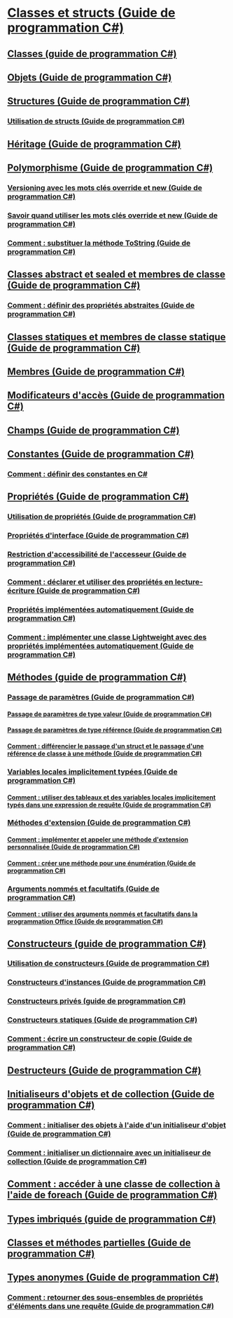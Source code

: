 # [Classes et structs (Guide de programmation C#)](index.md)
## [Classes (guide de programmation C#)](classes.md)
## [Objets (Guide de programmation C#)](objects.md)
## [Structures (Guide de programmation C#)](structs.md)
### [Utilisation de structs (Guide de programmation C#)](using-structs.md)
## [Héritage (Guide de programmation C#)](inheritance.md)
## [Polymorphisme (Guide de programmation C#)](polymorphism.md)
### [Versioning avec les mots clés override et new (Guide de programmation C#)](versioning-with-the-override-and-new-keywords.md)
### [Savoir quand utiliser les mots clés override et new (Guide de programmation C#)](knowing-when-to-use-override-and-new-keywords.md)
### [Comment : substituer la méthode ToString (Guide de programmation C#)](how-to-override-the-tostring-method.md)
## [Classes abstract et sealed et membres de classe (Guide de programmation C#)](abstract-and-sealed-classes-and-class-members.md)
### [Comment : définir des propriétés abstraites (Guide de programmation C#)](how-to-define-abstract-properties.md)
## [Classes statiques et membres de classe statique (Guide de programmation C#)](static-classes-and-static-class-members.md)
## [Membres (Guide de programmation C#)](members.md)
## [Modificateurs d'accès (Guide de programmation C#)](access-modifiers.md)
## [Champs (Guide de programmation C#)](fields.md)
## [Constantes (Guide de programmation C#)](constants.md)
### [Comment : définir des constantes en C#](how-to-define-constants.md)
## [Propriétés (Guide de programmation C#)](properties.md)
### [Utilisation de propriétés (Guide de programmation C#)](using-properties.md)
### [Propriétés d'interface (Guide de programmation C#)](interface-properties.md)
### [Restriction d'accessibilité de l'accesseur (Guide de programmation C#)](restricting-accessor-accessibility.md)
### [Comment : déclarer et utiliser des propriétés en lecture-écriture (Guide de programmation C#)](how-to-declare-and-use-read-write-properties.md)
### [Propriétés implémentées automatiquement (Guide de programmation C#)](auto-implemented-properties.md)
### [Comment : implémenter une classe Lightweight avec des propriétés implémentées automatiquement (Guide de programmation C#)](how-to-implement-a-lightweight-class-with-auto-implemented-properties.md)
## [Méthodes (guide de programmation C#)](methods.md)
### [Passage de paramètres (Guide de programmation C#)](passing-parameters.md)
#### [Passage de paramètres de type valeur (Guide de programmation C#)](passing-value-type-parameters.md)
#### [Passage de paramètres de type référence (Guide de programmation C#)](passing-reference-type-parameters.md)
#### [Comment : différencier le passage d'un struct et le passage d'une référence de classe à une méthode (Guide de programmation C#)](how-to-know-the-difference-passing-a-struct-and-passing-a-class-to-a-method.md)
### [Variables locales implicitement typées (Guide de programmation C#)](implicitly-typed-local-variables.md)
#### [Comment : utiliser des tableaux et des variables locales implicitement typés dans une expression de requête (Guide de programmation C#)](how-to-use-implicitly-typed-local-variables-and-arrays-in-a-query-expression.md)
### [Méthodes d'extension (Guide de programmation C#)](extension-methods.md)
#### [Comment : implémenter et appeler une méthode d'extension personnalisée (Guide de programmation C#)](how-to-implement-and-call-a-custom-extension-method.md)
#### [Comment : créer une méthode pour une énumération (Guide de programmation C#)](how-to-create-a-new-method-for-an-enumeration.md)
### [Arguments nommés et facultatifs (Guide de programmation C#)](named-and-optional-arguments.md)
#### [Comment : utiliser des arguments nommés et facultatifs dans la programmation Office (Guide de programmation C#)](how-to-use-named-and-optional-arguments-in-office-programming.md)
## [Constructeurs (guide de programmation C#)](constructors.md)
### [Utilisation de constructeurs (Guide de programmation C#)](using-constructors.md)
### [Constructeurs d'instances (Guide de programmation C#)](instance-constructors.md)
### [Constructeurs privés (guide de programmation C#)](private-constructors.md)
### [Constructeurs statiques (Guide de programmation C#)](static-constructors.md)
### [Comment : écrire un constructeur de copie (Guide de programmation C#)](how-to-write-a-copy-constructor.md)
## [Destructeurs (Guide de programmation C#)](destructors.md)
## [Initialiseurs d'objets et de collection (Guide de programmation C#)](object-and-collection-initializers.md)
### [Comment : initialiser des objets à l'aide d'un initialiseur d'objet (Guide de programmation C#)](how-to-initialize-objects-by-using-an-object-initializer.md)
### [Comment : initialiser un dictionnaire avec un initialiseur de collection (Guide de programmation C#)](how-to-initialize-a-dictionary-with-a-collection-initializer.md)
## [Comment : accéder à une classe de collection à l'aide de foreach (Guide de programmation C#)](how-to-access-a-collection-class-with-foreach.md)
## [Types imbriqués (guide de programmation C#)](nested-types.md)
## [Classes et méthodes partielles (Guide de programmation C#)](partial-classes-and-methods.md)
## [Types anonymes (Guide de programmation C#)](anonymous-types.md)
### [Comment : retourner des sous-ensembles de propriétés d'éléments dans une requête (Guide de programmation C#)](how-to-return-subsets-of-element-properties-in-a-query.md)
